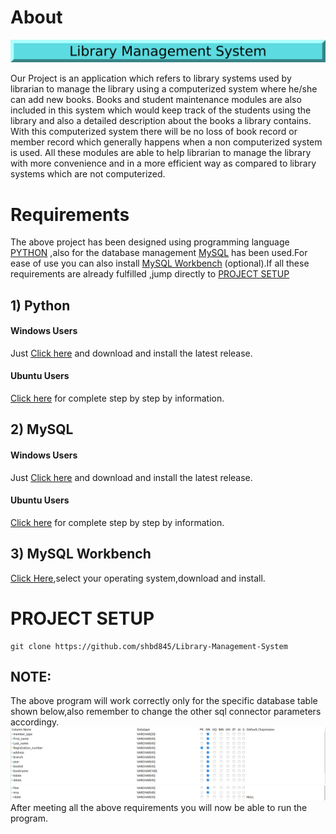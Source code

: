 # About
![alt text](https://github.com/shbd845/Library-Management-System/blob/master/LOGO.png)


Our Project is an application which refers to library systems used by librarian to manage the library using a computerized system where he/she can add new books. Books and student maintenance modules are also included in this system which would keep track of the students using the library and also a detailed description about the books a library contains. With this computerized system there will be no loss of book record or member record which generally happens when a non computerized system is used. All these modules are able to help librarian to manage the library with more convenience and in a more efficient way as compared to library systems which are not computerized.

# Requirements
The above project has been designed using programming language [PYTHON](https://github.com/shbd845/Library-Management-System#1-python) ,also for the database management [MySQL](https://github.com/shbd845/Library-Management-System#2-mysql) has been used.For ease of use you can also install [MySQL Workbench](https://github.com/shbd845/Library-Management-System#3-mysql-workbench) (optional).If all these requirements are already fulfilled ,jump directly to [PROJECT SETUP](https://github.com/shbd845/Library-Management-System#project-setup)
## 1) Python
#### Windows Users
Just [Click here](https://www.python.org/downloads/windows/) and download and install the latest release.
#### Ubuntu Users
[Click here](https://www.makeuseof.com/install-python-ubuntu/) for complete step by step by information.
## 2) MySQL
#### Windows Users
Just [Click here](https://dev.mysql.com/downloads/installer/) and download and install the latest release.
#### Ubuntu Users
[Click here](https://www.digitalocean.com/community/tutorials/how-to-install-mysql-on-ubuntu-20-04) for complete step by step by information.
## 3) MySQL Workbench
[Click Here](https://dev.mysql.com/downloads/workbench/),select your operating system,download and install.
# PROJECT SETUP
```
git clone https://github.com/shbd845/Library-Management-System
```
## **NOTE**:
The above program will work correctly only for the specific database table shown below,also remember to change the other sql connector parameters accordingy.
![alt text](https://github.com/shbd845/Library-Management-System/blob/master/Database_Table(1).png)
![alt text](https://github.com/shbd845/Library-Management-System/blob/master/DataBase_Table(2).png)
After meeting all the above requirements you will now be able to run the program.